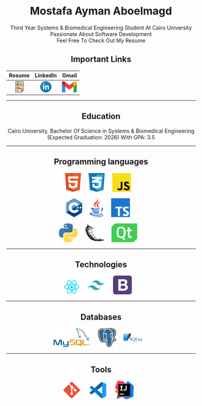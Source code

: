 <div align="center">

# Mostafa Ayman Aboelmagd

Third Year Systems & Biomedical Engineering Student At Cairo University<br />
Passionate About Software Development<br />
Feel Free To Check Out My Resume

## Important Links

| Resume | LinkedIn | Gmail |
| :----: | :------: | :---: |
| [<img height="30" src="./icons/cv.svg">](https://drive.google.com/file/d/16_eZhDt3c2P2snI2rfKrQOzOVc0qUJxO/view?usp=sharing) | [<img height="30" src="./icons/linkedin.svg">](https://www.linkedin.com/in/mostafa--aboelmagd/) | [<img height="30" src="./icons/gmail.svg">](mostafa.aboelmagd01@gmail.com) |

</div>

---

<div align="center">

## Education

Cairo University, Bachelor Of Science in Systems & Biomedical Engineering (Expected Graduation: 2026) With GPA: 3.5

</div>

---

<div align="center">

## Programming languages

<p>
  <img height="50" src="./icons/html5.svg">&nbsp;&nbsp;&nbsp;&nbsp;
  <img height="50" src="./icons/css3.svg">&nbsp;&nbsp;&nbsp;&nbsp;
  <img height="50" src="./icons/javascript.svg">&nbsp;&nbsp;&nbsp;&nbsp;
</p>

<p>
  <img height="50" src="./icons/cpp.svg">&nbsp;&nbsp;&nbsp;&nbsp;
  <img height="50" src="./icons/java.svg">&nbsp;&nbsp;&nbsp;&nbsp;
  <img height="50" src="./icons/typescript.svg">&nbsp;&nbsp;&nbsp;&nbsp;
</p>

<p>
  <img height="50" src="./icons/python.svg">&nbsp;&nbsp;&nbsp;&nbsp;
  <img height="50" src="./icons/flask.svg">&nbsp;&nbsp;&nbsp;&nbsp;
  <img height="50" src="./icons/qt.svg">&nbsp;&nbsp;&nbsp;&nbsp;
</p>

</div>

---

<div align="center">

## Technologies

<p>
  <img height="40" src="./icons/reactjs.svg">&nbsp;&nbsp;&nbsp;&nbsp;
  <img height="50" src="./icons/tailwind.svg">&nbsp;&nbsp;&nbsp;&nbsp;
  <img height="50" src="./icons/bootstrap.svg">&nbsp;&nbsp;&nbsp;&nbsp;
</p>

</div>

---

<div align="center">

## Databases

<p>
  <img height="50" src="./icons/mysql.svg">&nbsp;&nbsp;&nbsp;&nbsp;
  <img height="50" src="./icons/postgresql.svg">&nbsp;&nbsp;&nbsp;&nbsp;
  <img height="50" src="./icons/sqlite.svg">&nbsp;&nbsp;&nbsp;&nbsp;
</p>

</div>

---

<div align="center">

## Tools

<p>
  <img height="50" src="./icons/git.svg">&nbsp;&nbsp;&nbsp;&nbsp;
  <img height="50" src="./icons/vscode.svg">&nbsp;&nbsp;&nbsp;&nbsp;
  <img height="50" src="./icons/intellij.svg">&nbsp;&nbsp;&nbsp;&nbsp;
</p>

</div>
